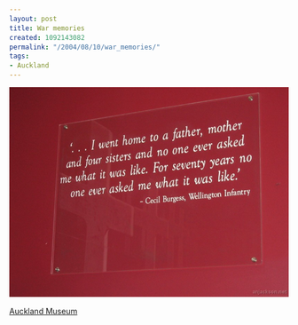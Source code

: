 ```yaml
---
layout: post
title: War memories
created: 1092143082
permalink: "/2004/08/10/war_memories/"
tags:
- Auckland
---
```


<img src="/image/images/img_2166-1008.jpg"/>

[Auckland Museum](http://www.aucklandmuseum.com/)
